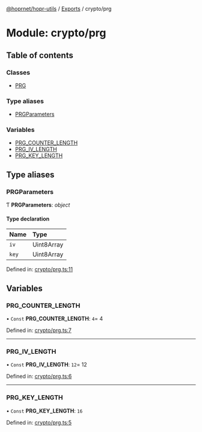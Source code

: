 [@hoprnet/hopr-utils](../README.md) / [Exports](../modules.md) / crypto/prg

# Module: crypto/prg

## Table of contents

### Classes

- [PRG](../classes/crypto_prg.prg.md)

### Type aliases

- [PRGParameters](crypto_prg.md#prgparameters)

### Variables

- [PRG\_COUNTER\_LENGTH](crypto_prg.md#prg_counter_length)
- [PRG\_IV\_LENGTH](crypto_prg.md#prg_iv_length)
- [PRG\_KEY\_LENGTH](crypto_prg.md#prg_key_length)

## Type aliases

### PRGParameters

Ƭ **PRGParameters**: *object*

#### Type declaration

| Name | Type |
| :------ | :------ |
| `iv` | Uint8Array |
| `key` | Uint8Array |

Defined in: [crypto/prg.ts:11](https://github.com/hoprnet/hoprnet/blob/448a47a/packages/utils/src/crypto/prg.ts#L11)

## Variables

### PRG\_COUNTER\_LENGTH

• `Const` **PRG\_COUNTER\_LENGTH**: ``4``= 4

Defined in: [crypto/prg.ts:7](https://github.com/hoprnet/hoprnet/blob/448a47a/packages/utils/src/crypto/prg.ts#L7)

___

### PRG\_IV\_LENGTH

• `Const` **PRG\_IV\_LENGTH**: ``12``= 12

Defined in: [crypto/prg.ts:6](https://github.com/hoprnet/hoprnet/blob/448a47a/packages/utils/src/crypto/prg.ts#L6)

___

### PRG\_KEY\_LENGTH

• `Const` **PRG\_KEY\_LENGTH**: ``16``

Defined in: [crypto/prg.ts:5](https://github.com/hoprnet/hoprnet/blob/448a47a/packages/utils/src/crypto/prg.ts#L5)
